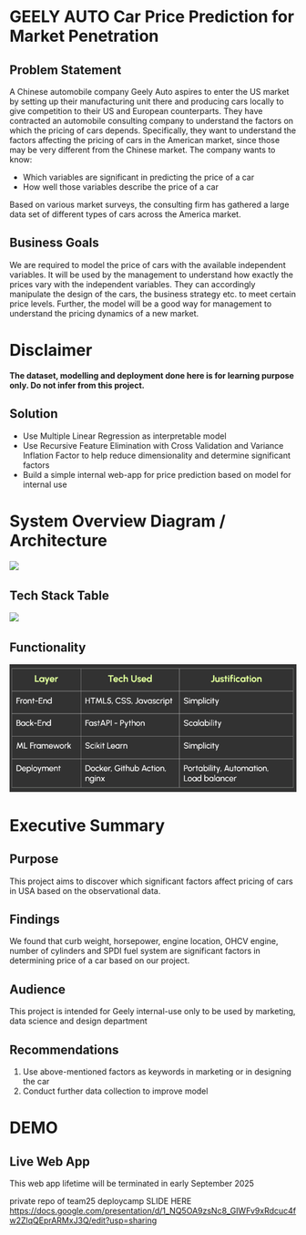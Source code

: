 # GEELY AUTO Car Price Prediction for Market Penetration
## Problem Statement
A Chinese automobile company Geely Auto aspires to enter the US market by setting up their manufacturing unit there and producing cars locally to give competition to their US and European counterparts. They have contracted an automobile consulting company to understand the factors on which the pricing of cars depends. Specifically, they want to understand the factors affecting the pricing of cars in the American market, since those may be very different from the Chinese market. The company wants to know:


- Which variables are significant in predicting the price of a car
- How well those variables describe the price of a car

Based on various market surveys, the consulting firm has gathered a large data set of different types of cars across the America market. 

## Business Goals
We are required to model the price of cars with the available independent variables. It will be used by the management to understand how exactly the prices vary with the independent variables. They can accordingly manipulate the design of the cars, the business strategy etc. to meet certain price levels. Further, the model will be a good way for management to understand the pricing dynamics of a new market. 

# Disclaimer
**The dataset, modelling and deployment done here is for learning purpose only. Do not infer from this project.**

## Solution

+ Use Multiple Linear Regression as interpretable model
+ Use Recursive Feature Elimination with Cross Validation and Variance Inflation Factor to help reduce dimensionality and determine significant factors
+ Build a simple internal web-app for price prediction based on model for internal use

# System Overview Diagram / Architecture
![](https://github.com/brian-novp/dcampt25/blob/main/img/architecture%20diagram%20deploycamp%20team%2025.png)
## Tech Stack Table
![](https://github.com/brian-novp/dcampt25/blob/main/img/tech%20stack%20table.png)
## Functionality
![](img/tech_stack_table.png)

# Executive Summary
## Purpose
This project aims to discover which significant factors affect pricing of cars in USA based on the observational data.

## Findings
We found that curb weight, horsepower, engine location, OHCV engine, number of cylinders and SPDI fuel system are significant factors in determining price of a car based on our project.

## Audience
This project is intended for Geely internal-use only to be used by marketing, data science and design department

## Recommendations
1. Use above-mentioned factors as keywords in marketing or in designing the car
2. Conduct further data collection to improve model

# DEMO 

## Live Web App
This web app lifetime will be terminated in early September 2025


private repo of team25 deploycamp
SLIDE HERE
https://docs.google.com/presentation/d/1_NQ5OA9zsNc8_GIWFv9xRdcuc4fw2ZlqQEprARMxJ3Q/edit?usp=sharing
